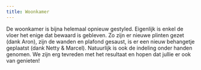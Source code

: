 ```yaml
---
title: Woonkamer
---
```


De woonkamer is bijna helemaal opnieuw gestyled. Eigenlijk is enkel de vloer het enige dat bewaard is gebleven. Zo zijn er nieuwe plinten gezet (dank Aron), zijn de wanden en plafond gesaust, is er een nieuw behangetje geplaatst (dank Netty & Marcel). Natuurlijk is ook de indeling onder handen genomen. We zijn erg tevreden met het resultaat en hopen dat jullie er ook van genieten!